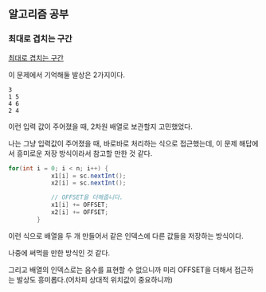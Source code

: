 ## 알고리즘 공부

### 최대로 겹치는 구간

[최대로 겹치는 구간](https://www.codetree.ai/missions/5/problems/maximum-overlapped-segments/introduction)

이 문제에서 기억해둘 발상은 2가지이다.

```text
3
1 5 
4 6
2 4
```

이런 입력 값이 주어졌을 때, 2차원 배열로 보관할지 고민했었다.

나는 그냥 입력값이 주어졌을 때, 바로바로 처리하는 식으로 접근했는데, 이 문제 해답에서 흥미로운 저장 방식이라서 참고할 만한 것 같다.

```java
for(int i = 0; i < n; i++) {
            x1[i] = sc.nextInt();
            x2[i] = sc.nextInt();

            // OFFSET을 더해줍니다.
            x1[i] += OFFSET;
            x2[i] += OFFSET;
        }
```

이런 식으로 배열을 두 개 만들어서 같은 인덱스에 다른 값들을 저장하는 방식이다.

나중에 써먹을 만한 방식인 것 같다.

그리고 배열의 인덱스로는 음수를 표현할 수 없으니까 미리 OFFSET을 더해서 접근하는 발상도 흥미롭다.(어차피 상대적 위치값이 중요하니까)